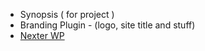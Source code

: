 - Synopsis ( for project )
- Branding Plugin - (logo, site title and stuff)
- [Nexter WP](https://nexterwp.com/)
